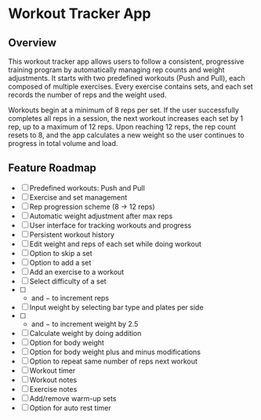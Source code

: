 # Workout Tracker App

## Overview

This workout tracker app allows users to follow a consistent, progressive training program by automatically managing rep counts and weight adjustments. It starts with two predefined workouts (Push and Pull), each composed of multiple exercises. Every exercise contains sets, and each set records the number of reps and the weight used.

Workouts begin at a minimum of 8 reps per set. If the user successfully completes all reps in a session, the next workout increases each set by 1 rep, up to a maximum of 12 reps. Upon reaching 12 reps, the rep count resets to 8, and the app calculates a new weight so the user continues to progress in total volume and load.

## Feature Roadmap

- [ ] Predefined workouts: Push and Pull
- [ ] Exercise and set management
- [ ] Rep progression scheme (8 → 12 reps)
- [ ] Automatic weight adjustment after max reps
- [ ] User interface for tracking workouts and progress
- [ ] Persistent workout history
- [ ] Edit weight and reps of each set while doing workout
- [ ] Option to skip a set
- [ ] Option to add a set
- [ ] Add an exercise to a workout
- [ ] Select difficulty of a set
- [ ] - and − to increment reps
- [ ] Input weight by selecting bar type and plates per side
- [ ] - and − to increment weight by 2.5
- [ ] Calculate weight by doing addition
- [ ] Option for body weight
- [ ] Option for body weight plus and minus modifications
- [ ] Option to repeat same number of reps next workout
- [ ] Workout timer
- [ ] Workout notes
- [ ] Exercise notes
- [ ] Add/remove warm-up sets
- [ ] Option for auto rest timer
